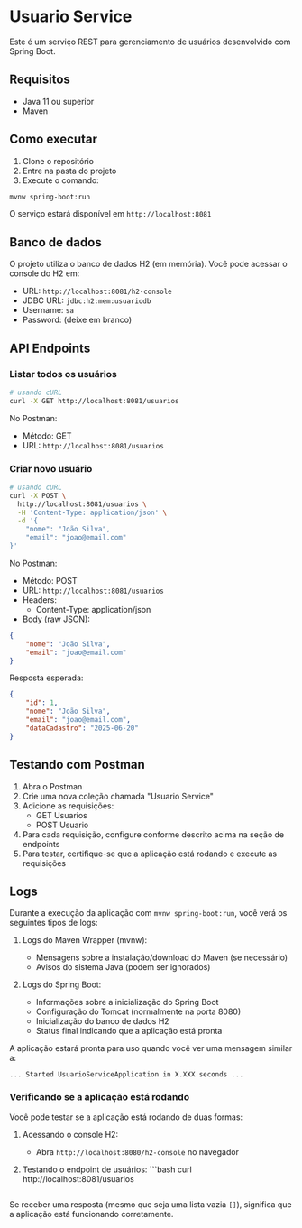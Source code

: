 # Usuario Service

Este é um serviço REST para gerenciamento de usuários desenvolvido com Spring Boot.

## Requisitos

- Java 11 ou superior
- Maven

## Como executar

1. Clone o repositório
2. Entre na pasta do projeto
3. Execute o comando:

```bash
mvnw spring-boot:run
```

O serviço estará disponível em `http://localhost:8081`

## Banco de dados

O projeto utiliza o banco de dados H2 (em memória). Você pode acessar o console do H2 em:
- URL: `http://localhost:8081/h2-console`
- JDBC URL: `jdbc:h2:mem:usuariodb`
- Username: `sa`
- Password: (deixe em branco)

## API Endpoints

### Listar todos os usuários

```bash
# usando cURL
curl -X GET http://localhost:8081/usuarios
```

No Postman:
- Método: GET
- URL: `http://localhost:8081/usuarios`

### Criar novo usuário

```bash
# usando cURL
curl -X POST \
  http://localhost:8081/usuarios \
  -H 'Content-Type: application/json' \
  -d '{
    "nome": "João Silva",
    "email": "joao@email.com"
}'
```

No Postman:
- Método: POST
- URL: `http://localhost:8081/usuarios`
- Headers: 
  - Content-Type: application/json
- Body (raw JSON):
```json
{
    "nome": "João Silva",
    "email": "joao@email.com"
}
```

Resposta esperada:
```json
{
    "id": 1,
    "nome": "João Silva",
    "email": "joao@email.com",
    "dataCadastro": "2025-06-20"
}
```

## Testando com Postman

1. Abra o Postman
2. Crie uma nova coleção chamada "Usuario Service"
3. Adicione as requisições:
   - GET Usuarios
   - POST Usuario
4. Para cada requisição, configure conforme descrito acima na seção de endpoints
5. Para testar, certifique-se que a aplicação está rodando e execute as requisições

## Logs

Durante a execução da aplicação com `mvnw spring-boot:run`, você verá os seguintes tipos de logs:

1. Logs do Maven Wrapper (mvnw):
   - Mensagens sobre a instalação/download do Maven (se necessário)
   - Avisos do sistema Java (podem ser ignorados)

2. Logs do Spring Boot:
   - Informações sobre a inicialização do Spring Boot
   - Configuração do Tomcat (normalmente na porta 8080)
   - Inicialização do banco de dados H2
   - Status final indicando que a aplicação está pronta

A aplicação estará pronta para uso quando você ver uma mensagem similar a:
```
... Started UsuarioServiceApplication in X.XXX seconds ...
```

### Verificando se a aplicação está rodando

Você pode testar se a aplicação está rodando de duas formas:

1. Acessando o console H2:
   - Abra `http://localhost:8080/h2-console` no navegador
   
2. Testando o endpoint de usuários:   ```bash
   curl http://localhost:8081/usuarios
   ```

Se receber uma resposta (mesmo que seja uma lista vazia `[]`), significa que a aplicação está funcionando corretamente.
